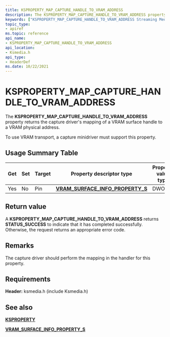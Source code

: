 ```yaml
---
title: KSPROPERTY_MAP_CAPTURE_HANDLE_TO_VRAM_ADDRESS
description: The KSPROPERTY_MAP_CAPTURE_HANDLE_TO_VRAM_ADDRESS property returns the capture driver's mapping of a VRAM surface handle to a VRAM physical address.To use VRAM transport, a capture minidriver must support this property.
keywords: ["KSPROPERTY_MAP_CAPTURE_HANDLE_TO_VRAM_ADDRESS Streaming Media Devices"]
topic_type:
- apiref
ms.topic: reference
api_name:
- KSPROPERTY_MAP_CAPTURE_HANDLE_TO_VRAM_ADDRESS
api_location:
- Ksmedia.h
api_type:
- HeaderDef
ms.date: 10/22/2021
---
```


# KSPROPERTY_MAP_CAPTURE_HANDLE_TO_VRAM_ADDRESS

The **KSPROPERTY_MAP_CAPTURE_HANDLE_TO_VRAM_ADDRESS** property returns the capture driver's mapping of a VRAM surface handle to a VRAM physical address.

To use VRAM transport, a capture minidriver must support this property.

## Usage Summary Table

| Get | Set | Target | Property descriptor type | Property value type |
|--|--|--|--|--|
| Yes | No | Pin | [**VRAM_SURFACE_INFO_PROPERTY_S**](/windows-hardware/drivers/ddi/ksmedia/ns-ksmedia-vram_surface_info_property_s) | DWORD |

## Return value

A **KSPROPERTY_MAP_CAPTURE_HANDLE_TO_VRAM_ADDRESS** returns **STATUS_SUCCESS** to indicate that it has completed successfully. Otherwise, the request returns an appropriate error code.

## Remarks

The capture driver should perform the mapping in the handler for this property.

## Requirements

**Header:** ksmedia.h (include Ksmedia.h)

## See also

[**KSPROPERTY**](ksproperty-structure.md)

[**VRAM_SURFACE_INFO_PROPERTY_S**](/windows-hardware/drivers/ddi/ksmedia/ns-ksmedia-vram_surface_info_property_s)
